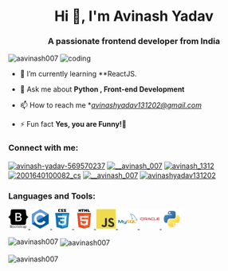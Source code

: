 <h1 align="center">Hi 👋, I'm Avinash Yadav</h1>
<h3 align="center">A passionate frontend developer from India</h3>
<img align="right" alt="coding" width="400" src="https://cdn.dribbble.com/users/926537/screenshots/4502924/python-2.gif">

<p align="left"> <img src="https://komarev.com/ghpvc/?username=aavinash007&label=Profile%20views&color=0e75b6&style=flat" alt="aavinash007" /> </p>

- 🌱 I’m currently learning **ReactJS.

- 💬 Ask me about **Python , Front-end Development**

- 📫 How to reach me **avinashyadav131202@gmail.com*

- ⚡ Fun fact **Yes, you are Funny!👾**

<h3 align="left">Connect with me:</h3>
<p align="left">
<a href="https://linkedin.com/in/avinash-yadav-569570237" target="blank"><img align="center" src="https://raw.githubusercontent.com/rahuldkjain/github-profile-readme-generator/master/src/images/icons/Social/linked-in-alt.svg" alt="avinash-yadav-569570237" height="30" width="40" /></a>
<a href="https://instagram.com/__avinash_007" target="blank"><img align="center" src="https://raw.githubusercontent.com/rahuldkjain/github-profile-readme-generator/master/src/images/icons/Social/instagram.svg" alt="__avinash_007" height="30" width="40" /></a>
<a href="https://www.codechef.com/users/avinash_1312" target="blank"><img align="center" src="https://cdn.jsdelivr.net/npm/simple-icons@3.1.0/icons/codechef.svg" alt="avinash_1312" height="30" width="40" /></a>
<a href="https://www.hackerrank.com/2001640100082_cs" target="blank"><img align="center" src="https://raw.githubusercontent.com/rahuldkjain/github-profile-readme-generator/master/src/images/icons/Social/hackerrank.svg" alt="2001640100082_cs" height="30" width="40" /></a>
<a href="https://www.leetcode.com/__avinash_007" target="blank"><img align="center" src="https://raw.githubusercontent.com/rahuldkjain/github-profile-readme-generator/master/src/images/icons/Social/leet-code.svg" alt="__avinash_007" height="30" width="40" /></a>
<a href="https://auth.geeksforgeeks.org/user/avinashyadav131202" target="blank"><img align="center" src="https://raw.githubusercontent.com/rahuldkjain/github-profile-readme-generator/master/src/images/icons/Social/geeks-for-geeks.svg" alt="avinashyadav131202" height="30" width="40" /></a>
</p>

<h3 align="left">Languages and Tools:</h3>
<p align="left"> <a href="https://getbootstrap.com" target="_blank" rel="noreferrer"> <img src="https://raw.githubusercontent.com/devicons/devicon/master/icons/bootstrap/bootstrap-plain-wordmark.svg" alt="bootstrap" width="40" height="40"/> </a> <a href="https://www.cprogramming.com/" target="_blank" rel="noreferrer"> <img src="https://raw.githubusercontent.com/devicons/devicon/master/icons/c/c-original.svg" alt="c" width="40" height="40"/> </a> <a href="https://www.w3schools.com/css/" target="_blank" rel="noreferrer"> <img src="https://raw.githubusercontent.com/devicons/devicon/master/icons/css3/css3-original-wordmark.svg" alt="css3" width="40" height="40"/> </a> <a href="https://www.w3.org/html/" target="_blank" rel="noreferrer"> <img src="https://raw.githubusercontent.com/devicons/devicon/master/icons/html5/html5-original-wordmark.svg" alt="html5" width="40" height="40"/> </a> <a href="https://developer.mozilla.org/en-US/docs/Web/JavaScript" target="_blank" rel="noreferrer"> <img src="https://raw.githubusercontent.com/devicons/devicon/master/icons/javascript/javascript-original.svg" alt="javascript" width="40" height="40"/> </a> <a href="https://www.mysql.com/" target="_blank" rel="noreferrer"> <img src="https://raw.githubusercontent.com/devicons/devicon/master/icons/mysql/mysql-original-wordmark.svg" alt="mysql" width="40" height="40"/> </a> <a href="https://www.oracle.com/" target="_blank" rel="noreferrer"> <img src="https://raw.githubusercontent.com/devicons/devicon/master/icons/oracle/oracle-original.svg" alt="oracle" width="40" height="40"/> </a> <a href="https://www.python.org" target="_blank" rel="noreferrer"> <img src="https://raw.githubusercontent.com/devicons/devicon/master/icons/python/python-original.svg" alt="python" width="40" height="40"/> </a> </p>

<p><img align="left" src="https://github-readme-stats.vercel.app/api/top-langs?username=aavinash007&show_icons=true&locale=en&layout=compact" alt="aavinash007" /></p>

<p>&nbsp;<img align="center" src="https://github-readme-stats.vercel.app/api?username=aavinash007&show_icons=true&locale=en" alt="aavinash007" /></p>

<p><img align="center" src="https://github-readme-streak-stats.herokuapp.com/?user=aavinash007&" alt="aavinash007" /></p>
